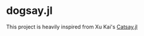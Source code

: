 # dogsay.jl

This project is heavily inspired from Xu Kai's [Catsay.jl](https://github.com/xukai92/Catsay.jl)<br/>
